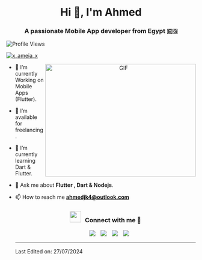 <h1 align="center">Hi 👋, I'm 
Ahmed</h1>
<h3 align="center">A passionate Mobile App developer from Egypt  🇪🇬</h3>

<p align="left"> <img src="https://komarev.com/ghpvc/?username=ahmedjk4&color=0e75b6&style=flat" alt="Profile Views" /> </p>

<p align="left"> <a href="https://instagram.com/x_ameia_x" target="blank"><img src="https://img.shields.io/badge/Instagram-E4405F?style=for-the-badge&logo=instagram&logoColor=white" alt="x_ameia_x" /></a> </p>

<a target="_blank" align="center">
  <img align="right" top="500" height="300" width="400" alt="GIF" src="https://media.giphy.com/media/SWoSkN6DxTszqIKEqv/giphy.gif">
</a>

- 🌱 I’m currently Working on Mobile Apps (Flutter).

- 🤝 I’m available for freelancing.

- 🌱 I’m currently learning Dart & Flutter.

- 💬 Ask me about **Flutter , Dart & Nodejs**.

- 📫 How to reach me **ahmedjk4@outlook.com**
  <!---
- 📄 Know about my experiences <a href="https://github.com/100rabhcsmc/Me.io/blob/master/01SaurabhChavanReactNativeResume.pdf" target="blank">Resume</a>
<br/>
-->
<h3 align="center" > <img src="https://media.giphy.com/media/iY8CRBdQXODJSCERIr/giphy.gif" width="30" height="30" style="margin-right: 10px;">Connect with me 🤝 </h3>

<p align="center">

 <div align="center"  class="icons-social" style="margin-left: 10px;">
        <a style="margin-left: 10px;"  target="_blank" href="https://www.linkedin.com/in/ahmed-elessawy-24b329288/">
			<img src="https://img.icons8.com/doodle/40/000000/linkedin--v2.png"></a>
        <a style="margin-left: 10px;" target="_blank" href="https://github.com/ahmedjk4">
		<img src="https://img.icons8.com/doodle/40/000000/github--v1.png"></a>
        <a style="margin-left: 10px;" target="_blank" href="https://instagram.com/x_ameia_x">
			<img src="https://img.icons8.com/doodle/40/000000/instagram-new--v2.png"></a>
		<a style="margin-left: 10px;" target="_blank" href="https://www.youtube.com/channel/UCZAKESwQOY0tU6P_pshMWew?view_as=subscriber">
				<img src="https://img.icons8.com/doodle/1x/youtube--v2.png" ></a>
      </div>

</p>

---

Last Edited on: 27/07/2024
